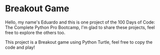 <h1>Breakout Game</h1>

Hello, my name's Eduardo and this is one project of the 100 Days of Code: The Complete Python Pro Bootcamp, I'm glad to share these projects, feel free to explore the others too.

This project is a Breakout game using Python Turtle, feel free to copy the code and play!